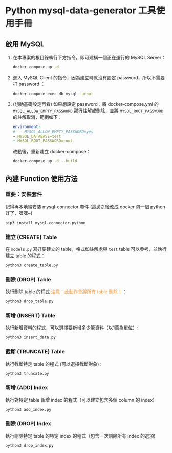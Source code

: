 # Python mysql-data-generator 工具使用手冊
## 啟用 MySQL
1. 在本專案的根目錄執行下方指令，即可建構一個正在運行的 MySQL Server：
    ```bash
    docker-compose up -d
    ```
2. 進入 MySQL Client 的指令，因為建立時就沒有設定 password，所以不需要打 password ：
    ```bash
    docker-compose exec db mysql -uroot
    ```
3. (想動基礎設定再看) 如果想設定 password：將 docker-compose.yml 的 ```MYSQL_ALLOW_EMPTY_PASSWORD``` 那行註解或刪除，並將 ```MYSQL_ROOT_PASSWORD``` 的註解取消，範例如下：
    ``` YAML
    environment: 
    #  - MYSQL_ALLOW_EMPTY_PASSWORD=yes
    - MYSQL_DATABASE=test
    - MYSQL_ROOT_PASSWORD=root
    ```
    改動後，重新建立 docker-compose：
    ```bash
    docker-compose up -d --build
    ```

## 內建 Function 使用方法

### 重要：安裝套件
記得再本地端安裝 mysql-connector 套件 (這邊之後改成 docker 包一個 python 好了，嘿嘿~)

```bash
pip3 install mysql-connector-python
```


### 建立 (CREATE) Table
在 ```models.py``` 寫好要建立的 table，格式如註解處與 ```test``` table 可以參考，並執行建立 table 的程式：
```bash
python3 create_table.py
```

### 刪除 (DROP) Table
執行刪除 table 的程式 <font color="#FF9933">注意：此動作會將所有 table 刪除！</font>：
```bash
python3 drop_table.py
```

### 新增 (INSERT) Table
執行新增資料的程式，可以選擇要新增多少筆資料（以1萬為單位）:
```bash
python3 insert_data.py
```

### 截斷 (TRUNCATE) Table
執行截斷特定 table 的程式 (可以選擇截斷對象) :
```bash
python3 truncate.py
```

### 新增 (ADD) Index
執行對特定 table 新增 index 的程式（可以建立包含多個 column 的 index）
```bash
python3 add_index.py
```

### 刪除 (DROP) Index
執行刪除特定 table 的特定 index 的程式（包含一次刪除所有 index 的選項)
```bash
python3 drop_index.py
``` 